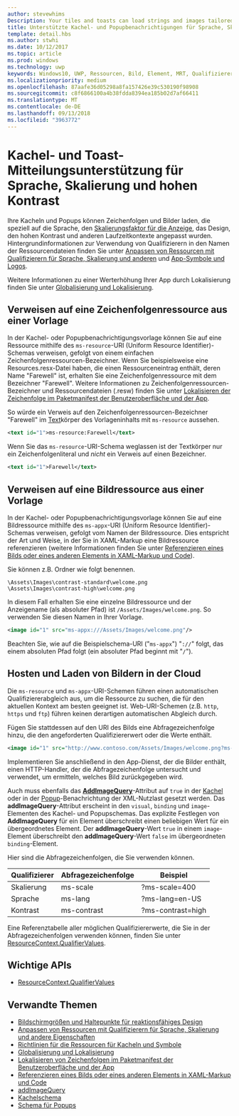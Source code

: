 ```yaml
---
author: stevewhims
Description: Your tiles and toasts can load strings and images tailored for display language, display scale factor, high contrast, and other runtime contexts.
title: Unterstützte Kachel- und Popupbenachrichtigungen für Sprache, Skalierungsfaktor und hohen Kontrast
template: detail.hbs
ms.author: stwhi
ms.date: 10/12/2017
ms.topic: article
ms.prod: windows
ms.technology: uwp
keywords: Windows10, UWP, Ressourcen, Bild, Element, MRT, Qualifizierer
ms.localizationpriority: medium
ms.openlocfilehash: 87aafe36d05298a8fa157426e39c530190f98908
ms.sourcegitcommit: c8f6866100a4b38fdda8394ea185b02d7af66411
ms.translationtype: MT
ms.contentlocale: de-DE
ms.lasthandoff: 09/13/2018
ms.locfileid: "3963772"
---
```

# <a name="tile-and-toast-notification-support-for-language-scale-and-high-contrast"></a>Kachel- und Toast-Mitteilungsunterstützung für Sprache, Skalierung und hohen Kontrast

Ihre Kacheln und Popups können Zeichenfolgen und Bilder laden, die speziell auf die Sprache, den [Skalierungsfaktor für die Anzeige](../../layout/screen-sizes-and-breakpoints-for-responsive-design.md), das Design, den hohen Kontrast und anderen Laufzeitkontexte angepasst wurden. Hintergrundinformationen zur Verwendung von Qualifizierern in den Namen der Ressourcendateien finden Sie unter [Anpassen von Ressourcen mit Qualifizierern für Sprache, Skalierung und anderen](../../../app-resources/tailor-resources-lang-scale-contrast.md) und [App-Symbole und Logos](/windows/uwp/design/style/app-icons-and-logos).

Weitere Informationen zu einer Werterhöhung Ihrer App durch Lokalisierung finden Sie unter [Globalisierung und Lokalisierung](../../globalizing/globalizing-portal.md).

## <a name="refer-to-a-string-resource-from-a-template"></a>Verweisen auf eine Zeichenfolgenressource aus einer Vorlage

In der Kachel- oder Popupbenachrichtigungsvorlage können Sie auf eine Ressource mithilfe des `ms-resource`-URI (Uniform Resource Identifier)-Schemas verweisen, gefolgt von einem einfachen Zeichenfolgenressourcen-Bezeichner. Wenn Sie beispielsweise eine Resources.resx-Datei haben, die einen Ressourceneintrag enthält, deren Name "Farewell" ist, erhalten Sie eine Zeichenfolgenressource mit dem Bezeichner "Farewell". Weitere Informationen zu Zeichenfolgenressourcen-Bezeichner und Ressourcendateien (.resw) finden Sie unter [Lokalisieren der Zeichenfolge im Paketmanifest der Benutzeroberfläche und der App](../../../app-resources/localize-strings-ui-manifest.md).

So würde ein Verweis auf den Zeichenfolgenressourcen-Bezeichner "Farewell" im [Text](/uwp/schemas/tiles/tilesschema/element-text?branch=live)körper des Vorlageninhalts mit `ms-resource` aussehen.

```xml
<text id="1">ms-resource:Farewell</text>
```

Wenn Sie das `ms-resource`-URI-Schema weglassen ist der Textkörper nur ein Zeichenfolgenliteral und *nicht* ein Verweis auf einen Bezeichner.

```xml
<text id="1">Farewell</text>
```

## <a name="refer-to-an-image-resource-from-a-template"></a>Verweisen auf eine Bildressource aus einer Vorlage

In der Kachel- oder Popupbenachrichtigungsvorlage können Sie auf eine Bildressource mithilfe des `ms-appx`-URI (Uniform Resource Identifier)-Schemas verweisen, gefolgt vom Namen der Bildressource. Dies entspricht der Art und Weise, in der Sie in XAML-Markup eine Bildressource referenzieren (weitere Informationen finden Sie unter [Referenzieren eines Bilds oder eines anderen Elements in XAML-Markup und Code](../../../app-resources/images-tailored-for-scale-theme-contrast.md#reference-an-image-or-other-asset-from-xaml-markup-and-code)).

Sie können z.B. Ordner wie folgt benennen.

```
\Assets\Images\contrast-standard\welcome.png
\Assets\Images\contrast-high\welcome.png
```

In diesem Fall erhalten Sie eine einzelne Bildressource und der Anzeigename (als absoluter Pfad) ist `/Assets/Images/welcome.png`. So verwenden Sie diesen Namen in Ihrer Vorlage.

```xml
<image id="1" src="ms-appx:///Assets/Images/welcome.png"/>
```

Beachten Sie, wie auf die Beispielschema-URI ("`ms-appx`") "`://`" folgt, das einem absoluten Pfad folgt (ein absoluter Pfad beginnt mit "`/`").

## <a name="hosting-and-loading-images-in-the-cloud"></a>Hosten und Laden von Bildern in der Cloud

Die `ms-resource` und `ms-appx`-URI-Schemen führen einen automatischen Qualifiziererabgleich aus, um die Ressource zu suchen, die für den aktuellen Kontext am besten geeignet ist. Web-URI-Schemen (z.B. `http`, `https`  und `ftp`) führen keinen derartigen automatischen Abgleich durch.

Fügen Sie stattdessen auf den URI des Bilds eine Abfragezeichenfolge hinzu, die den angeforderten Qualifiziererwert oder die Werte enthält.

```xml
<image id="1" src="http://www.contoso.com/Assets/Images/welcome.png?ms-lang=en-US"/>
```

Implementieren Sie anschließend in den App-Dienst, der die Bilder enthält, einen HTTP-Handler, der die Abfragezeichenfolge untersucht und verwendet, um ermitteln, welches Bild zurückgegeben wird.

Auch muss ebenfalls das [**AddImageQuery**](/uwp/schemas/tiles/tilesschema/element-visual?branch=live)-Attribut auf `true` in der [Kachel](/uwp/schemas/tiles/tilesschema/schema-root?branch=live) oder in der [Popup](/uwp/schemas/tiles/toastschema/schema-root?branch=live)-Benachrichtung der XML-Nutzlast gesetzt werden. Das **addImageQuery**-Attribut erscheint in den `visual`, `binding` und `image`-Elementen des Kachel- und Popupschemas. Das explizite Festlegen von **AddImageQuery** für ein Element überschreibt einen beliebigen Wert für ein übergeordnetes Element. Der **addImageQuery**-Wert `true` in einem `image`-Element überschreibt den **addImageQuery**-Wert `false` im übergeordneten `binding`-Element.

Hier sind die Abfragezeichenfolgen, die Sie verwenden können.

| Qualifizierer | Abfragezeichenfolge | Beispiel |
| --------- | ------------ | ------- |
| Skalierung | ms-scale  | ?ms-scale=400  |
| Sprache | ms-lang  | ?ms-lang=en-US  |
| Kontrast | ms-contrast  | ?ms-contrast=high |

Eine Referenztabelle aller möglichen Qualifiziererwerte, die Sie in der Abfragezeichenfolgen verwenden können, finden Sie unter [ResourceContext.QualifierValues](/uwp/api/windows.applicationmodel.resources.core.resourcecontext.QualifierValues).

## <a name="important-apis"></a>Wichtige APIs

* [ResourceContext.QualifierValues](/uwp/api/windows.applicationmodel.resources.core.resourcecontext.QualifierValues)

## <a name="related-topics"></a>Verwandte Themen

* [Bildschirmgrößen und Haltepunkte für reaktionsfähiges Design](../../layout/screen-sizes-and-breakpoints-for-responsive-design.md)
* [Anpassen von Ressourcen mit Qualifizierern für Sprache, Skalierung und andere Eigenschaften](../../../app-resources/tailor-resources-lang-scale-contrast.md)
* [Richtlinien für die Ressourcen für Kacheln und Symbole](app-assets.md)
* [Globalisierung und Lokalisierung](../../globalizing/globalizing-portal.md)
* [Lokalisieren von Zeichenfolgen im Paketmanifest der Benutzeroberfläche und der App](../../../app-resources/localize-strings-ui-manifest.md)
* [Referenzieren eines Bilds oder eines anderen Elements in XAML-Markup und Code](../../../app-resources/images-tailored-for-scale-theme-contrast.md)
* [addImageQuery](/uwp/schemas/tiles/tilesschema/element-visual?branch=live)
* [Kachelschema](/uwp/schemas/tiles/tilesschema/schema-root?branch=live)
* [Schema für Popups](/uwp/schemas/tiles/toastschema/schema-root?branch=live)
